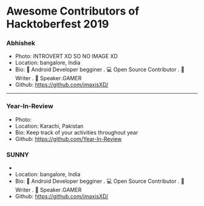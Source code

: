 # Awesome Contributors of Hacktoberfest 2019

### Abhishek
- Photo: INTROVERT XD SO NO IMAGE XD
- Location: bangalore, India
- Bio: 📱 Android Developer begginer . 💻 Open Source Contributor . 📝Writer . 🎤 Speaker .GAMER 
- Github: https://github.com/imaxisXD/

-----------

### Year-In-Review
- Photo: 
- Location: Karachi, Pakistan
- Bio: Keep track of your activities throughout year
- Github: https://github.com/Year-In-Review

### SUNNY
- 
- Location: bangalore, India
- Bio: 📱 Android Developer begginer . 💻 Open Source Contributor . 📝Writer . 🎤 Speaker .GAMER 
- Github: https://github.com/imaxisXD/
